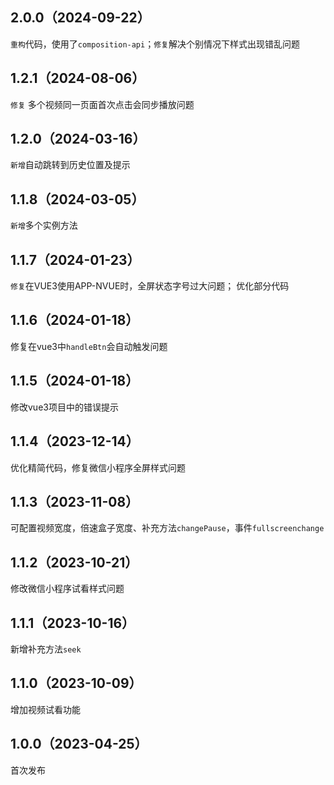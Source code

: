 ## 2.0.0（2024-09-22）
`重构`代码，使用了`composition-api`；`修复`解决个别情况下样式出现错乱问题
## 1.2.1（2024-08-06）
`修复` 多个视频同一页面首次点击会同步播放问题
## 1.2.0（2024-03-16）
`新增`自动跳转到历史位置及提示
## 1.1.8（2024-03-05）
`新增`多个实例方法
## 1.1.7（2024-01-23）
`修复`在VUE3使用APP-NVUE时，全屏状态字号过大问题；
优化部分代码
## 1.1.6（2024-01-18）
修复在vue3中`handleBtn`会自动触发问题
## 1.1.5（2024-01-18）
修改vue3项目中的错误提示
## 1.1.4（2023-12-14）
优化精简代码，修复微信小程序全屏样式问题
## 1.1.3（2023-11-08）
可配置视频宽度，倍速盒子宽度、补充方法`changePause`，事件`fullscreenchange`
## 1.1.2（2023-10-21）
修改微信小程序试看样式问题
## 1.1.1（2023-10-16）
新增补充方法`seek`
## 1.1.0（2023-10-09）
增加视频试看功能
## 1.0.0（2023-04-25）
首次发布